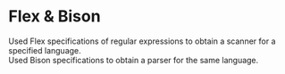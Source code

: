 # Flex & Bison
Used Flex specifications of regular expressions to obtain a scanner for a specified language. <br/>
Used Bison specifications to obtain a parser for the same language. <br/>
